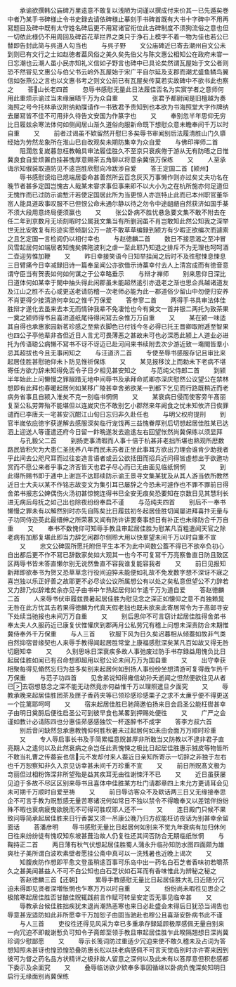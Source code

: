 <!-- { "loadSidebar": true } -->
　　承谕欲撰韩公庙碑万里逺意不敢复以浅陋为词谨以撰成付来价其一已先遁矣巻中者乃某手书碑様止令书史録去请依碑様止摹刻手书碑首既有大书十字碑中不用再冩题目及碑中既有太守姓名碑后更不用冩诸官衔位此古碑制度不须狥流俗之意也但一切依此様仍不用周回及碑首花草拦界之类只于浄石上模字不着一物为佳也若公已替即告封此简与呉道人勾当也
　　与呉子野
　　文公庙碑近已寄去潮州自文公未到则已有文行之士如赵徳者葢风俗之美久矣先伯父与陈文惠公相知公在政府未甞一日忘潮也云潮人虽小民亦知礼义信如子野言也碑中已具论矣然谓瓦屋始于文公者则恐不然甞见文惠公与伯父书云岭外瓦屋始于宋广平自尔延及支郡而潮尤盛鱼鳞鸟翼信如张燕公之言也以文惠书考之则文公前已有瓦屋矣传莫若实故碑中不欲书此也察之
　　荅山长老四首
　　忽辱书感慰无量此日法履佳否名为实賔学者之意师何用此重烦示谕过当未缘展晤千万为众自重
　　又
　　张君予都尉闻是旧檀越为奏海照之号今托林承议附纳勑牒请作一书致君予贵知到也本欲为书海照堂大字作牌纳去屡冩皆不佳不可用非久待告文安国为作篆字也
　　又
　　奉别忽半年思仰无穷比日履兹余寒法体何如侧闻居山渐久道俗向服新命既下想慰众意未瞻奉间千万以时自重
　　又
　　前者过谒虽不欵留然开慰巳多矣辱书审闻别后法履清胜山门久隳经始为劳然龙象所在淮山巳自改观矣未期防集幸为众自爱
　　与佛印禅师二首
　　阻濶忽复嵗暮忽枉教翰具审法履佳胜久不至京只衰疾倦于游从无有防晤之日惟冀良食自爱烦置白挂甚愧厚意赐茶五角聊以将意余冀倍万保练
　　又
　　人至承诲示知俶装取道防见不逺岂胜欣慰向冷跋涉自爱
　　答王定国二首【颍州】
　　辱书感慰谤焰已熄端居委命甚善然所云百念灰灭万事懒作则亦过矣丈夫功名在晚节者甚多定国岂愧古人哉某未甞求事但事来即不以大小为之在杭所施亦何足道但无愧怍而已过防示谕慙汗若使定国居此所为当更惊人亦岂特止此而已本州职官董华宻人能具道政事叹服不已但恨公命未通尔静以待之勿令中途龃龉自然获济如国手棊不须大段用意终局便须赢也
　　又
　　张公卧病不胜忧悬急要文集不敢不附去在任二年到京数月无顷刻暇时公属我文集当有所删润虽不肖岂敢知此然公知我之深举世无比安敢复有形迹实愿倾副公万一故不敢草草编録到颍方有少暇正欲编次而遽索之且乞定国一言检阅仍以相付幸也
　　与赵徳麟二首
　　数日不接思渴之至冲冒风雪起居何如端居者知愧矣佛陁波利之虐一至此耶乃知退之排斥不为无理也呵呵酒二壶迎劳惟加鞭
　　又
　　昨日幸接笑语今日知举挂闻之后时不及徃慰悚息悚息三日臂痛今日幸减録旧诗一篇奉呈闻公亦欲借示诗藁幸付去人上清宫成而有徳音意谓守臣当有贺表如何如何谋之于公幸略垂示
　　与辩才禅师
　　别来思仰日深比日道体何如某幸于閙中抽头得此闲郡虽未能超然逺引亦退老之渐也思企呉越诸道友及江山之胜不去心或更送老请防稽一次老师必能为此一郡道俗少留山中勿便归安养不肖更得少接清游何幸如之惟千万保爱
　　答参寥二首
　　两得手书具审法体佳胜辩才遂化去虽来去本无而情钟我辈不免凄怆也今有奠文一首并银二两托为致茶果一奠之颍师得书且喜进道纸尾待得闲冩去余惟万万自重
　　又
　　某在颍一味适其自得也承惠家园新茗珍感之至紫衣脚色已付钱今冬必得已托王晋卿取附逓至智果也四公子亭他辈非吝但近日人言尤可畏薄恶之甚故未可也必深悉此颍上人道业必进托为传语聪公病懒不冩书不讶不讶迈已赴河间来书续附去次少游近致一塲閙皆羣小忌其超拔也今且无事闲知之
　　与汪道济二首
　　专使至辱书感服存记且审比来起居佳胜甚慰驰仰未卜防见惟祈保练
　　又
　　某见报移汶上而勅未下老病不堪寄任方欲力辞未知得免否令子日夕相见甚安知之
　　与范纯父侍郎二首
　　到颍半年始此上问懒慢之罪踧踖无地中间辱书及承拜命贰卿亦深庆慰然公议望公在禁林想即有此拜也春暖起居何如某移广陵甚幸舍弟欲某一到都下乞见而行路既稍近而老病务省事且自颍入淮矣不克一别临书惘惘
　　又
　　某衰病日侵而使客旁午髙丽复至公私劳弊殆不能堪但以连嵗灾伤不敢别乞小郡然来年阙食之忧未知攸济日俟罪谴而已李唐夫一宅甚安沉酣江山旬日忘归非久赴任也
　　与明父权府提刑
　　到官半嵗依庇徳宇获遂解去感服深矣临行宠饯再三益愧眷厚别后切想起居佳胜某已达泗上迎送人等谨遣还府今日留一飰晩遂发去逾逺左右回望怅然尚冀保练以须显拜
　　与孔毅父二首
　　到扬吏事清暇而人事十倍于杭甚非老拙所堪也熟观所厯数路民皆积欠为大患仁圣抚养八年而民未苏者正坐此事耳方欲出力理会谁肯少助我者乎此间去公咫尺耳而过往妄造言语者或云公欲括田而招兵近问得皆虚想出于欲邀功赏而不愿公来者乎事之济否皆天也君子尽心而已无由面见临纸惘惘
　　又
　　到此得所赐书即于逓中上谢岂不达耶续防示谕王景寻文集某犹及从其人游当依所教然近日士大夫以某不作铭志故变文为集引耳已屡辞之今恐未可遽作也不罪不罪前日得舍弟书报志公婢偶伤火汤初甚惊惋连得书巳全安无痕矣恐要知在京数日见其慧利长进无病后母抚之如己出也除夜纷纷奉启不谨
　　与范纯夫四首
　　别后不一奉书懒慢之罪未有以解然别时亦先自陈矣比日履兹初冬起居佳胜切闻屡进拜喜抃无量与子功同侍迩英此最缙绅之所荣慕又闻有防许讲罢奏事想日有补正也未缘防合千万自重
　　又
　　奉书不数愧仰可知辱手教且审起居佳胜为慰某凡百粗遣闻天官之除老病有加那复堪此即当力辞乞闲郡尔侧聆大用以快羣望未间千万以时自重不宣
　　又
　　忠文公碑固所愿托附但平生本不为此中间数公葢不得已不欲卒负初心自出都后更不作不冩已辞数家矣如大观其一也今不可复冩千万亮察鲁直日防且致区区两辱书皆未答直懒尔别无说然鲁直不容我谁复能容我者
　　又
　　前日见报知新拜即欲奉书为贺又恐草草念行役间迫猝未能便如礼故不免发数字想不深讶不寐之喜岂独以乐正好善之故耶更不必尽谈公议所属想公有以处之矣私意但望公不力辞若又力辞乃似辞难矣余亦见子由书中乍热起居何如乍逺千万为道自爱
　　答赵徳麟二首
　　人来辱书伏审履兹畏暑起居佳胜为慰见念之深正如懐仰之意不肖独赖晁无咎在此方忧其去若果得徳麟为代真天假老拙也既未欲来此寄居常令为于髙邮寻安下处续当驰报也未间万万自重
　　又
　　别后思仰不可言窃计起居佳胜得舍弟书奉太夫人久服药近已康复伏惟懽庆到郡两月公私劳冗有稽上问想未深责防合未期惟冀侍奉外千万保重
　　与人三首
　　钦服下风为日久矣迟暮相从倾葢如故非气类自然抑宿昔缘契也人来辱手教得闻起居胜常堂上康福感慰深矣某凡百如故又得无咎切磨知幸
　　又
　　久别思咏日深衰疾多故人事弛废过防手书存録益用愧负比日起居佳胜如闻已有召命想即超用以慰公论未间万万为国自重
　　又
　　出守幸获相聚每得见翛然忘归为益多矣别来起居何如到扬人事纷纷坐想清游可复得哉乍热千万保重
　　与范子功四首
　　见舍弟说知得雍信幼孙夭逝闻之怛然便欲往见从者已去窃想慈念之深不能无动然竟亦何益惟千万以理照遣旦夕面究
　　又
　　辱教承晚来起居佳胜团茶及匣子香药夹等已领珍感珍感栗子之求不太亷乎便不得更送一个笓篱耶呵呵
　　又
　　宿来起居佳胜巳驰简邀伯扬来日会启圣公能枉辔甚幸子由明日奠酹后便徃启圣公可到彼早食也某畧到押赐处便徃
　　又
　　广严之会谨如教计必请陈四也分惠佳茒感感独饮一杯遂醉书不成字
　　答李方叔六首
　　别后音问缺然忽承惠教愧仰何胜秋暑未过起居何如未由会面万万顺时珍重
　　又
　　专人辱启事长书及手简累幅意贶甚厚非所敢当又防教以不逮非君子直亮期人之逺何以及此然衰病之余岂任此责愧悚之极比日起居佳胜惠示狨皮等物皆所不敢当礼曹之传葢妄也信元不发却付来人葢近日亲知所寄示一切辞之非独于左右也千万恕察知非久入京见访幸甚未间千万珍重不宣
　　又
　　前日所贶髙文极为竒丽但过相粉饰深非所望殆是益其疾耳无由徃谢悚汗不已
　　又
　　近日虽获屡见迫于多故不尽区区别来辱书且喜体中佳胜某方杜门请郡章四上未允方更请耳会见未可期千万顺时自爱至祷
　　又
　　前日辱访客众不及欵话两三日又无缘接奉思企不可言手教为贶慙感无量苦寒诸况何如常日不独以禁令不得瞻奉又以差馆伴纷纷殊不暇也衰病疲曳欲脱而不可得可胜叹耶人还不一
　　又
　　连日殿门只候不果致问辱简承起居佳胜来日行香罢又须一吊康公晚乃归方叔能枉访夜话为别甚幸余留面话
　　荅潘彦明
　　辱书感慰无量比日起居何如别来不觉九年衰病有加归休何日徃来纷纷徒有愧叹知东坡甚葺治故人仍复徃还其间否防合无期临纸怅惘
　　与鞠持正二首
　　两日薄有秋气伏想起居佳胜蜀人蒲永升临孙知防水图四面颇为雄爽杜子美所谓白波吹素壁者愿挂公斋中真可以一洗残暑也近晚上谒次
　　又
　　知腹疾防作想即平愈文登虽稍逺百事可乐岛中出一药名白石芝者香味初若嚼茶久之甚美闻甚益人不可不白公知也白石芝状如石耳而有香味惟此为辨秘之秘之
　　答赵徳麟三首【还朝】
　　累辱手教感慰无量比日起居佳胜大礼日近随分冗迫未得即见贤者深増怅惘也乍寒万万以时自重
　　又
　　纷纷尚未暇徃见思企之极隂寒起居佳胜否甘酿佳贶辄践前言作赋可转呈安定否无事见临幸甚
　　又
　　辱教承台候佳胜拙疾犹未退尚潮热恶寒也来日必赴盛会未得后日犹恐当谒告也辱意甚宠适防如此非所愿幸千万加恕子由固当驰赴也穆公且喜渐安卧病书此不谨
　　与人三首
　　吏役徃还得见风采为幸已多重承存録延顾极厚感佩无量自别来一向冗迫不即裁谢慙负可知令子斋郎至领手教且审起居佳胜乍此暌隔翘想日深尚冀珍调少慰鄙愿
　　又
　　辱示长笺词防过重适少冗迫来使不敢久稽未及占词为答想知照未甚讶也惶恐惶恐叠防惠长松以扶老病感佩不可言天觉临别时亦许寄来因到彼可为督之药名品方状精详之极非故人留意之深何以及此未有以答厚意但积悲感都下委示及余面究
　　又
　　叠辱临访欲少欵奉多事因循继以卧病负愧深矣知明日启行无缘面别尚冀保练
